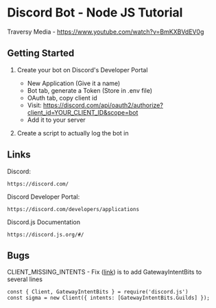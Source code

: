# Discord Bot - Node JS Tutorial

Traversy Media - <a href="https://www.youtube.com/watch?v=BmKXBVdEV0g">https://www.youtube.com/watch?v=BmKXBVdEV0g</a>

## Getting Started

1. Create your bot on Discord's Developer Portal
    - New Application (Give it a name)
    - Bot tab, generate a Token (Store in .env file)
    - OAuth tab, copy client id
    - Visit:  https://discord.com/api/oauth2/authorize?client_id=YOUR_CLIENT_ID&scope=bot
    - Add it to your server

2. Create a script to actually log the bot in

## Links

Discord:
```
https://discord.com/
```

Discord Developer Portal:
```
https://discord.com/developers/applications
```

Discord.js Documentation
```
https://discord.js.org/#/
```

## Bugs

CLIENT_MISSING_INTENTS
    - Fix (<a href="https://stackoverflow.com/questions/68694195/how-do-i-fix-client-missing-intents-error">link</a>) is to add GatewayIntentBits to several lines
    
```
const { Client, GatewayIntentBits } = require('discord.js')
const sigma = new Client({ intents: [GatewayIntentBits.Guilds] });
```